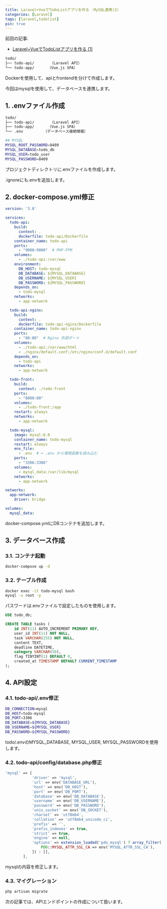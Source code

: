 ```yaml
---
title: Laravel+VueでTodoListアプリを作る -MySQL連携(2)
categories: [Laravel]
tags: [laravel,todolist]
pin: true
---
```


前回の記事:
- [Laravel+VueでTodoListアプリを作る (1)](https://erika2852.github.io/posts/TodoList/)


```bash
todo/
├── todo-api/       （Laravel API）
└── todo-app/      （Vue.js SPA）
```

Dockerを使用して、apiとfrontendを分けて作成します。

今回はmysqlを使用して、データベースを連携します。

## 1. .envファイル作成

```bash
todo/
├── todo-api/       （Laravel API）
├── todo-app/      （Vue.js SPA）
└── .env　　　　　　（データベース接続情報）
```

```bash
## MYSQL
MYSQL_ROOT_PASSWORD=8409
MYSQL_DATABASE=todo_db
MYSQL_USER=todo_user
MYSQL_PASSWORD=8409
```

プロジェクトディレクトリに.envファイルを作成します。

.ignoreにも.envを追加します。


## 2. docker-compose.yml修正

```yml
version: '3.8'

services:
  todo-api:
    build:
      context: .
      dockerfile: todo-api/Dockerfile
    container_name: todo-api
    ports:
      - "9000:9000"  # PHP-FPM
    volumes:
      - ./todo-api:/var/www
    environment:
      DB_HOST: todo-mysql
      DB_DATABASE: ${MYSQL_DATABASE}
      DB_USERNAME: ${MYSQL_USER}
      DB_PASSWORD: ${MYSQL_PASSWORD}
    depends_on:
      - todo-mysql
    networks:
      - app-network

  todo-api-nginx:
    build:
      context: .
      dockerfile: todo-api-nginx/Dockerfile
    container_name: todo-api-nginx
    ports:
      - "80:80"  # Nginx 外部ポート
    volumes:
      - ./todo-api:/var/www/html
      - ./nginx/default.conf:/etc/nginx/conf.d/default.conf
    depends_on:
      - todo-api
    networks:
      - app-network

  todo-front:
    build:
      context: ./todo-front
    ports:
      - "8080:80"
    volumes:
      - ./todo-front:/app
    restart: always
    networks:
      - app-network

  todo-mysql:
    image: mysql:8.0
    container_name: todo-mysql
    restart: always
    env_file:
      - .env  # ⬅️ .env から環境変数を読み込む
    ports:
      - "3306:3306"
    volumes:
      - mysql_data:/var/lib/mysql
    networks:
      - app-network

networks:
  app-network:
    driver: bridge

volumes:
  mysql_data:

```

docker-compose.ymlにDBコンテナを追加します。

## 3. データベース作成

### 3.1. コンテナ起動

```bash
docker-compose up -d
```

### 3.2. テーブル作成

```bash
docker exec -it todo-mysql bash
mysql -u root -p 
```
パスワードは.envファイルで設定したものを使用します。

```sql
USE todo_db;

CREATE TABLE tasks (
    id INT(11) AUTO_INCREMENT PRIMARY KEY,
    user_id INT(11) NOT NULL,
    task VARCHAR(255) NOT NULL,
    content TEXT,
    deadline DATETIME,
    category VARCHAR(50),
    flag TINYINT(1) DEFAULT 0,
    created_at TIMESTAMP DEFAULT CURRENT_TIMESTAMP
);
```

## 4. API設定

### 4.1. todo-api/.env修正

```bash
DB_CONNECTION=mysql
DB_HOST=todo-mysql
DB_PORT=3306
DB_DATABASE=${MYSQL_DATABASE}
DB_USERNAME=${MYSQL_USER}
DB_PASSWORD=${MYSQL_PASSWORD}
```

todo/.envのMYSQL_DATABASE, MYSQL_USER, MYSQL_PASSWORDを使用します。

### 4.2. todo-api/config/database.php修正

```php
'mysql' => [
            'driver' => 'mysql',
            'url' => env('DATABASE_URL'),
            'host' => env('DB_HOST'),
            'port' => env('DB_PORT'),
            'database' => env('DB_DATABASE'),
            'username' => env('DB_USERNAME'),
            'password' => env('DB_PASSWORD'),
            'unix_socket' => env('DB_SOCKET'),
            'charset' => 'utf8mb4',
            'collation' => 'utf8mb4_unicode_ci',
            'prefix' => '',
            'prefix_indexes' => true,
            'strict' => true,
            'engine' => null,
            'options' => extension_loaded('pdo_mysql') ? array_filter([
                PDO::MYSQL_ATTR_SSL_CA => env('MYSQL_ATTR_SSL_CA'),
            ]) : [],
        ],
```

mysqlの内容を修正します。

### 4.3. マイグレーション

```bash
php artisan migrate
```

次の記事では、APIエンドポイントの作成について扱います。
